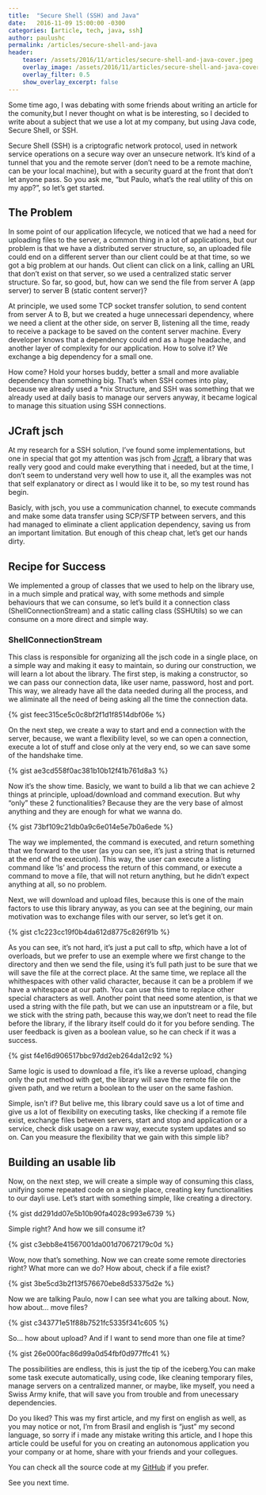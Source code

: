 ```yaml
---
title:  "Secure Shell (SSH) and Java"
date:   2016-11-09 15:00:00 -0300
categories: [article, tech, java, ssh]
author: paulushc
permalink: /articles/secure-shell-and-java
header:
    teaser: /assets/2016/11/articles/secure-shell-and-java-cover.jpeg
    overlay_image: /assets/2016/11/articles/secure-shell-and-java-cover.jpeg
    overlay_filter: 0.5
    show_overlay_excerpt: false
---
```

Some time ago, I was debating with some friends about writing an article for the comunity,but I never thought on what is be interesting, so I decided to write about a subject that we use a lot at my company, but using Java code, Secure Shell, or SSH.

<!--more-->

Secure Shell (SSH) is a criptografic network protocol, used in network service operations on a secure way over an unsecure network. It’s kind of a tunnel that you and the remote server (don’t need to be a remote machine, can be your local machine), but with a security guard at the front that don’t let anyone pass. So you ask me, “but Paulo, what’s the real utility of this on my app?”, so let’s get started.



## The Problem

In some point of our application lifecycle, we noticed that we had a need for uploading files to the server, a common thing in a lot of applications, but our problem is that we have a distributed server structure, so, an uploaded file could end on a different server than our client could be at that time, so we got a big problem at our hands. Out client can click on a link, calling an URL that don’t exist on that server, so we used a centralized static server structure. So far, so good, but, how can we send the file from server A (app server) to server B (static content server)?

At principle, we used some TCP socket transfer solution, to send content from server A to B, but we created a huge unnecessari dependency, where we need a client at the other side, on server B, listening all the time, ready to receive a package to be saved on the content server machine. Every developer knows that a dependency could end as a huge headache, and another layer of complexity for our application. How to solve it? We exchange a big dependency for a small one.

How come? Hold your horses buddy, better a small and more avaliable dependency than something big. That’s when SSH comes into play, because we already used a *nix Structure, and SSH was something that we already used at daily basis to manage our servers anyway, it became logical to manage this situation using SSH connections.

## JCraft jsch

At my research for a SSH solution, I’ve found some implementations, but one in special that got my attention was jsch from [Jcraft](http://www.jcraft.com/jsch/), a library that was really very good and could make everything that i needed, but at the time, I don’t seem to understand very well how to use it, all the examples was not that self explanatory or direct as I would like it to be, so my test round has begin.

Basicly, with jsch, you use a communication channel, to execute commands and make some data transfer using SCP/SFTP between servers, and this had managed to eliminate a client application dependency, saving us from an important limitation. But enough of this cheap chat, let’s get our hands dirty.

## Recipe for Success

We implemented a group of classes that we used to help on the library use, in a much simple and pratical way, with some methods and simple behaviours that we can consume, so let’s build it a connection class (ShellConnectionStream) and a static calling class (SSHUtils) so we can consume on a more direct and simple way.

### ShellConnectionStream

This class is responsible for organizing all the jsch code in a single place, on a simple way and making it easy to maintain, so during our construction, we will learn a lot about the library. The first step, is making a constructor, so we can pass our connection data, like user name, password, host and port. This way, we already have all the data needed during all the process, and we aliminate all the need of being asking all the time the connection data.

{% gist feec315ce5c0c8bf2f1d1f8514dbf06e %}

On the next step, we create a way to start and end a connection with the server, because, we want a flexibility level, so we can open a connection, execute a lot of stuff and close only at the very end, so we can save some of the handshake time.

{% gist ae3cd558f0ac381b10b12f41b761d8a3 %}

Now it’s the show time. Basicly, we want to build a lib that we can achieve 2 things at principle, upload/download and command execution. But why “only” these 2 functionalities? Because they are the very base of almost anything and they are enough for what we wanna do.

{% gist 73bf109c21db0a9c6e014e5e7b0a6ede %}

The way we implemented, the command is executed, and return something that we forward to the user (as you can see, it’s just a string that is returned at the end of the execution). This way, the user can execute a listing command like ‘ls’ and process the return of this command, or execute a command to move a file, that will not return anything, but he didn’t expect anything at all, so no problem.

Next, we will download and upload files, because this is one of the main factors to use this library anyway, as you can see at the begining, our main motivation was to exchange files with our server, so let’s get it on.

{% gist c1c223cc19f0b4da612d8775c826f91b %}

As you can see, it’s not hard, it’s just a put call to sftp, which have a lot of overloads, but we prefer to use an exemple where we first change to the directory and then we send the file, using it’s full path just to be sure that we will save the file at the correct place. At the same time, we replace all the whithespaces with other valid character, because it can be a problem if we have a whitespace at our path. You can use this time to replace other special characters as well. Another point that need some atention, is that we used a string with the file path, but we can use an inputstream or a file, but we stick with the string path, because this way,we don’t neet to read the file before the library, if the library itself could do it for you before sending. The user feedback is given as a boolean value, so he can check if it was a success.

{% gist f4e16d906517bbc97dd2eb264da12c92 %}

Same logic is used to download a file, it’s like a reverse upload, changing only the put method with get, the library will save the remote file on the given path, and we return a boolean to the user on the same fashion.

Simple, isn’t if? But belive me, this library could save us a lot of time and give us a lot of flexibility on executing tasks, like checking if a remote file exist, exchange files between servers, start and stop and application or a service, check disk usage on a raw way, execute system updates and so on. Can you measure the flexibility that we gain with this simple lib?

## Building an usable lib

Now, on the next step, we will create a simple way of consuming this class, unifying some repeated code on a single place, creating key functionalities to our dayli use. Let’s start with something simple, like creating a directory.

{% gist dd291dd07e5b10b90fa4028c993e6739 %}

Simple right? And how we sill consume it?

{% gist c3ebb8e41567001da001d70672179c0d %}

Wow, now that’s something. Now we can create some remote directories right? What more can we do? How about, check if a file exist?

{% gist 3be5cd3b2f13f576670ebe8d53375d2e %}

Now we are talking Paulo, now I can see what you are talking about. Now, how about… move files?

{% gist c343771e51f88b7521fc5335f341c605 %}

So… how about upload? And if I want to send more than one file at time?

{% gist 26e000fac86d99a0d54fbf0d977ffc41 %}

The possibilities are endless, this is just the tip of the iceberg.You can make some task execute automatically, using code, like cleaning temporary files, manage servers on a centralized manner, or maybe, like myself, you need a Swiss Army knife, that will save you from trouble and from unecessary dependencies.

Do you liked? This was my first article, and my first on english as well, as you may notice or not, I’m from Brasil and english is “just” my second language, so sorry if i made any mistake writing this article, and I hope this article could be useful for you on creating an autonomous application you your company or at home, share with your friends and your collegues.

You can check all the source code at my [GitHub](https://github.com/paulushcgcj/sshutil) if you prefer.

See you next time.